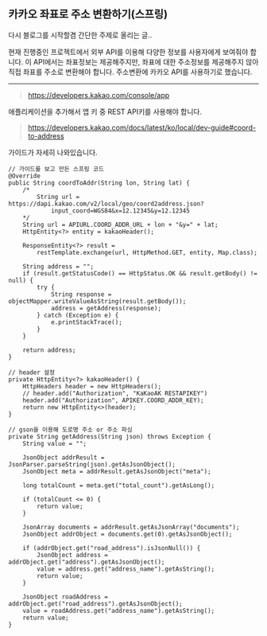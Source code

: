 ## 카카오 좌표로 주소 변환하기(스프링)

다시 블로그를 시작할겸 간단한 주제로 올리는 글..

현재 진행중인 프로젝트에서 외부 API를 이용해 다양한 정보를 사용자에게 보여줘야 합니다. 이 API에서는 좌표정보는 제공해주지만, 좌표에 대한 주소정보를 제공해주지 않아 직접 좌표를 주소로 변환해야 합니다. 주소변환에 카카오 API를 사용하기로 했습니다.

-------------------------------------------------------------------------

> https://developers.kakao.com/console/app

애플리케이션을 추가해서 앱 키 중 REST API키를 사용해야 합니다.

> https://developers.kakao.com/docs/latest/ko/local/dev-guide#coord-to-address

가이드가 자세히 나와있습니다.

```
// 가이드를 보고 만든 스프링 코드
@Override
public String coordToAddr(String lon, String lat) {
    /*
        String url = https://dapi.kakao.com/v2/local/geo/coord2address.json? 
            input_coord=WGS84&x=12.12345&y=12.12345
    */
    String url = APIURL.COORD_ADDR_URL + lon + "&y=" + lat;
    HttpEntity<?> entity = kakaoHeader();
    
    ResponseEntity<?> result = 
        restTemplate.exchange(url, HttpMethod.GET, entity, Map.class);
    
    String address = "";
    if (result.getStatusCode() == HttpStatus.OK && result.getBody() != null) {
        try {
            String response = objectMapper.writeValueAsString(result.getBody());
            address = getAddress(response);
        } catch (Exception e) {
            e.printStackTrace();
        }
    }
    
    return address;
}

// header 설정
private HttpEntity<?> kakaoHeader() {
    HttpHeaders header = new HttpHeaders();
    // header.add("Authorization", "KaKaoAK RESTAPIKEY")
    header.add("Authorization", APIKEY.COORD_ADDR_KEY);
    return new HttpEntity<>(header);
}

// gson을 이용해 도로명 주소 or 주소 파싱
private String getAddress(String json) throws Exception {
    String value = "";
    
    JsonObject addrResult = JsonParser.parseString(json).getAsJsonObject();
    JsonObject meta = addrResult.getAsJsonObject("meta");
    
    long totalCount = meta.get("total_count").getAsLong();
    
    if (totalCount <= 0) {
        return value;
    }
    
    JsonArray documents = addrResult.getAsJsonArray("documents");
    JsonObject addrObject = documents.get(0).getAsJsonObject();
    
    if (addrObject.get("road_address").isJsonNull()) {
        JsonObject address = addrObject.get("address").getAsJsonObject();
        value = address.get("address_name").getAsString();
        return value;
    } 
    
    JsonObject roadAddress = addrObject.get("road_address").getAsJsonObject();
    value = roadAddress.get("address_name").getAsString();
    return value;
}
```

